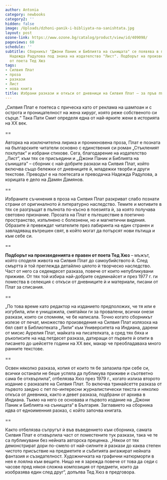 ```yaml
---
author: Antonia
category: newbooks
category2: ''
hidden: false
image: /Uploads/dzhoni-panik-i-bibliyata-na-sanishtata.jpg
layout: post
ozone-link: https://www.ozone.bg/catalog/product/view/id/409098/
pageviews: 60
schedule: ''
subtitle: Сборникът "Джони Паник и Библията на сънищата" се появява в превод на поетесата
  Надежда Радулова под знака на издателство "Лист". Подборът на произведенията е правен
  от поета Тед Хюз
tags:
- Силвия Плат
- проза
- разкази
- Лист
- нова книга
title: Избрани разкази и откъси от дневници на Силвия Плат – за пръв път на блгарски
---
```


„Силвия Плат е поетеса с прическа като от реклама на шампоан и с острота и проницателност на жена хирург, която реже собственото си сърце.“ Така Пати Смит определя една от най-ярките жени в историята на ХХ век. 

\==

Авторка на изключителна лирика и проникновена проза, Плат е позната на българските читатели основно с единствения си роман „Стъкленият похлупак“ и избрани стихове. Сега, благодарение на издателство „Лист“, към тях се присъедини и „Джони Паник и Библията на сънищата” – сборник с най-добрите разкази на Силвия Плат, който включва също бележки от дневниците ѝ, младежки творби и други текстове. Преводът е на поетесата и преводачка Надежда Радулова, а корицата е дело на Дамян Дамянов.

\==

Избраните съчинения в проза на Силвия Плат разкриват слабо познати страни от оригиналното ѝ литературно наследство. Темите и мотивите в тях се разгръщат в пълнота по-късно в поезията ѝ, за която получава световно признание. Прозата на Плат е пътешествие в поетично пространство, изпълнено с болезнени, но и магнетични видения. Образите ѝ превеждат читателите през лабиринта на един странен и завладяващ вътрешен свят, в който могат да потърсят нови пътища и към себе си.

\==

**Подборът на произведенията е правен от поета Тед Хюз** – мъжът, който споделя живота на Силвия Плат до самоубийството й. След смъртта ѝ той преглежда детайлно цялото ѝ творческо наследство. Част от него са седемдесет разказа, повече от които непубликувани приживе. От тях той избира най-добрите седемнайсет и през 1977 г. ги помества в селекция с откъси от дневниците ѝ и материали, писани от Плат за списания. 

\==

„По това време като редактор на изданието предположих, че тя или е изгубила, или е унищожила, смятайки ги за провалени, всички онези разкази, които си спомням, че бе написала. Точно когато сборникът излезе от печат, множество произведения на Силвия Плат излязоха на бял свят в Библиотеката „Лили“ към Университета на Индиана, дарени от мисис Аурелия Плат, майката на писателката, а сред тях бяха и ръкописите на над петдесет разказа, датиращи от първите ѝ опити в писането до шейсетте години на XX век, макар че преобладаваха много ранните текстове. 

\==

Освен няколко разказа, копия от които тя бе запазила при себе си, всички останали не беше успяла да публикува приживе и съответно сама бе отхвърлила“, отбелязва Хюз през 1979 г., когато излиза второто издание с разказате на Силвия Плат. То включва тринайсетте разказа от първото заедно с пет по-интересни журналистически текста и няколко откъса от дневника, както и девет разказа, подбрани от архива в Индиана. Тъкмо на него се основава и първото издание на „Джони Паник и Библията на сънищата“ в България. Заглавието на сборника идва от едноименния разказ, с който започва книгата.

\==

Както отбелязва съпругът ѝ във въведението към сборника, самата Силвия Плат е отхвърлила част от поместените тук разкази, така че те са публикувани без нейната авторска преценка. „Някои от тях демонстрират дори по-смело от най-силните ѝ разкази до каква степен чистото присъствие на предметите и събитията ангажират нейната фантазия и съзидателност. Художничката на графични натюрморти в нея е лоялна към вещите. Нищо не я зарежда повече от това да седи с часове пред някоя сложна композиция от предмети, които да изобразява един след друг“, допълва Тед Хюз в предговора.